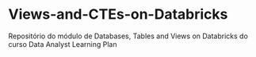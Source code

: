 # Views-and-CTEs-on-Databricks
Repositório do módulo de Databases, Tables and Views on Databricks do curso Data Analyst Learning Plan
